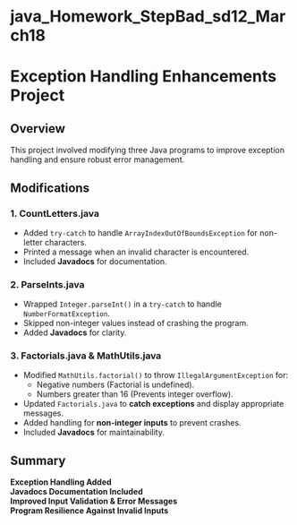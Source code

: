 # java_Homework_StepBad_sd12_March18

# Exception Handling Enhancements Project

## Overview

This project involved modifying three Java programs to improve exception handling and ensure robust error management.

## Modifications

### **1. CountLetters.java**

- Added `try-catch` to handle `ArrayIndexOutOfBoundsException` for non-letter characters.
- Printed a message when an invalid character is encountered.
- Included **Javadocs** for documentation.

### **2. ParseInts.java**

- Wrapped `Integer.parseInt()` in a `try-catch` to handle `NumberFormatException`.
- Skipped non-integer values instead of crashing the program.
- Added **Javadocs** for clarity.

### **3. Factorials.java & MathUtils.java**

- Modified `MathUtils.factorial()` to throw `IllegalArgumentException` for:
  - Negative numbers (Factorial is undefined).
  - Numbers greater than 16 (Prevents integer overflow).
- Updated `Factorials.java` to **catch exceptions** and display appropriate messages.
- Added handling for **non-integer inputs** to prevent crashes.
- Included **Javadocs** for maintainability.

## Summary

**Exception Handling Added**  
**Javadocs Documentation Included**  
**Improved Input Validation & Error Messages**  
**Program Resilience Against Invalid Inputs**  
